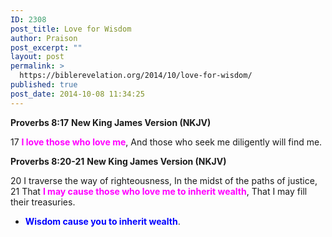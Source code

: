 ```yaml
---
ID: 2308
post_title: Love for Wisdom
author: Praison
post_excerpt: ""
layout: post
permalink: >
  https://biblerevelation.org/2014/10/love-for-wisdom/
published: true
post_date: 2014-10-08 11:34:25
---
```

<strong>Proverbs 8:17</strong>
<strong> New King James Version (NKJV)</strong>

17 <span style="color: #ff00ff;"><strong>I love those who love me</strong></span>,
And those who seek me diligently will find me.

<strong>Proverbs 8:20-21</strong>
<strong> New King James Version (NKJV)</strong>

20 I traverse the way of righteousness,
In the midst of the paths of justice,
21 That <span style="color: #ff00ff;"><strong>I may cause those who love me to inherit wealth</strong></span>,
That I may fill their treasuries.
<ul>
	<li><span style="color: #0000ff;"><strong>Wisdom cause you to inherit wealth</strong></span>.</li>
</ul>